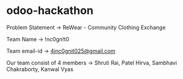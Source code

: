 # odoo-hackathon

Problem Statement -> ReWear - Community Clothing Exchange

Team Name -> !nc0gn!t0

Team email-id -> 4inc0gnit025@gmail.com

Our team consist of 4 members -> Shruti Rai, Patel Hirva, Sambhavi Chakraborty, Kanwal Vyas
